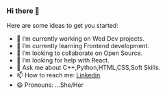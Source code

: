 ### Hi there 👋

Here are some ideas to get you started:

- 🔭 I’m currently working on Wed Dev projects.
- 🌱 I’m currently learning Frontend development.
- 👯 I’m looking to collaborate on Open Source.
- 🤔 I’m looking for help with React.
- 💬 Ask me about C++,Python,HTML,CSS,Soft Skills.
- 📫 How to reach me: [Linkedin](https://www.linkedin.com/in/mrudula-kulkarni-748893191/) 
- 😄 Pronouns: ...She/Her

